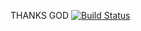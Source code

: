 THANKS GOD
[![Build Status](https://travis-ci.org/samirrana1011/ci.svg?branch=master)](https://travis-ci.org/samirrana1011/ci)
